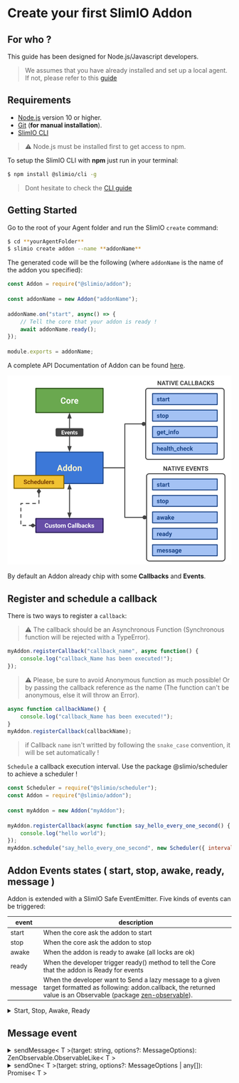 # Create your first SlimIO Addon

## For who ?
This guide has been designed for Node.js/Javascript developers.

> We assumes that you have already installed and set up a local agent. If not, please refer to this [guide](https://github.com/SlimIO/Governance/blob/master/docs/get_started.md#slimio-starter-guide)

## Requirements

- [Node.js](https://nodejs.org/en/) version 10 or higher.
- [Git](https://git-scm.com/) (**for manual installation**).
- [SlimIO CLI](https://github.com/SlimIO/CLI#cli)

> ⚠️ Node.js must be installed first to get access to npm.

To setup the SlimIO CLI with **npm** just run in your terminal:
```bash
$ npm install @slimio/cli -g
```

> Dont hesitate to check the [CLI guide](https://github.com/SlimIO/Governance/blob/master/docs/use_cli.md#use-cli)

## Getting Started

Go to the root of your Agent folder and run the SlimIO `create` command:
```bash
$ cd **yourAgentFolder**
$ slimio create addon --name **addonName**
```

The generated code will be the following (where `addonName` is the name of the addon you specified):
```js
const Addon = require("@slimio/addon"); 

const addonName = new Addon("addonName"); 

addonName.on("start", async() => {
    // Tell the core that your addon is ready !
    await addonName.ready();
});

module.exports = addonName;
```

A complete API Documentation of Addon can be found [here](https://github.com/SlimIO/Addon#addon).

<p align="center">
<img src="./images/addon.svg" width="650">
</p>

By default an Addon already chip with some **Callbacks** and **Events**.

## Register and schedule a callback

There is two ways to register a `callback`:

> ⚠️ The callback should be an Asynchronous Function (Synchronous function will be rejected with a TypeError).

```js
myAddon.registerCallback("callback_name", async function() {
    console.log("callback_Name has been executed!");
});
```
>⚠️ Please, be sure to avoid Anonymous function as much possible!
Or by passing the callback reference as the name (The function can't be anonymous, else it will throw an Error).

```js
async function callbackName() {
    console.log("callback_Name has been executed!");
}
myAddon.registerCallback(callbackName);
```
> if Callback `name` isn't writted by following the `snake_case` convention, it will be set automatically !

`Schedule` a callback execution interval. Use the package @slimio/scheduler to achieve a scheduler !

```js
const Scheduler = require("@slimio/scheduler");
const Addon = require("@slimio/addon");

const myAddon = new Addon("myAddon");

myAddon.registerCallback(async function say_hello_every_one_second() {
    console.log("hello world");
});
myAddon.schedule("say_hello_every_one_second", new Scheduler({ interval: 1 }));
```

## Addon Events states ( start, stop, awake, ready, message )
Addon is extended with a SlimIO Safe EventEmitter. Five kinds of events can be triggered:

| event | description |
| --- | --- |
| start | When the core ask the addon to start |
| stop | When the core ask the addon to stop |
| awake | When the addon is ready to awake (all locks are ok) |
| ready | When the developer trigger ready() method to tell the Core that the addon is Ready for events
| message | When the developer want to Send a lazy message to a given target formatted as following: addon.callback, the returned value is an Observable (package [zen-observable](https://github.com/zenparsing/zen-observable)).


<details><summary>Start, Stop, Awake, Ready</summary>
<br />

```js
const Addon = require("@slimio/addon");
// Create addon
const CPU = new Addon("cpu");

// start event!
CPU.on("start", async() => {
    console.log("cpu addon started!");
    // Do your things
    // Tell the core that your addon is ready!
    CPU.ready();
});

CPU.on("stop", async() => {
    console.log("addon stopped");
});

module.exports = CPU;
```

> In this case, we want the "events" to be ready before the CPU addon is started, so we use `lockon` on `events`, and `awake` to wait to receive the "ready" message from `events` to launch our addon scripts.
```js
const Addon = require("@slimio/addon");
// Create addon
const CPU = new Addon("cpu").lockOn("events")

// start event!
CPU.on("awake", async() => {
    console.log("cpu addon started!");
    // Do your things
    // Tell the core that your addon is ready!
    CPU.ready();
});

CPU.on("stop", async() => {
    console.log("addon stopped");
});

module.exports = CPU;
```
</details>

## Message event
<details><summary>sendMessage< T >(target: string, options?: MessageOptions): ZenObservable.ObservableLike< T ></summary>
<br />

>Send a lazy message to a given target formatted as following: `addon.callback`. The returned value is an Observable (package [zen-observable](https://github.com/zenparsing/zen-observable)).
```js
const Addon = require("@slimio/addon");
// Create addon
const myAddon = new Addon("myAddon");

myAddon.on("start", function() {
    myAddon
        .sendMessage("cpu.get_info")
        .subscribe(console.log);
    myAddon.ready();
});

myAddon.on("stop", async() => {
    console.log("addon stopped");
});

module.exports = myAddon;
```
>For **Message Event** , this are the Available options:

| name | default value | description |
| --- | --- | --- |
| args | Empty Array | Callback arguments |
| noReturn | false | If `true`, the method will return void 0 instead of a new Observable |
| timeout | 5000 | Timeout delay (before the hook expire) |
</details>
</details>

<details><summary>sendOne< T >(target: string, options?: MessageOptions | any[]): Promise< T ></summary>
<br />

>you can send *one* lazy message to a given target. The returned value is a `Promise` (Use sendMessage under the hood).

```js
const Addon = require("@slimio/addon");
// Create addon
const myAddon = new Addon("myAddon");

myAddon.on("start", async function() {
    const addons = await myAddon.sendOne("gate.list_addons");
    console.log(addons);

    myAddon.ready();
});

myAddon.on("stop", async() => {
    console.log("addon stopped");
});

module.exports = myAddon;
```

Available options are the same as **sendMessage()**. If options is an Array, the message options will be constructed as follow
```
{ args: [] }
```
</details>
